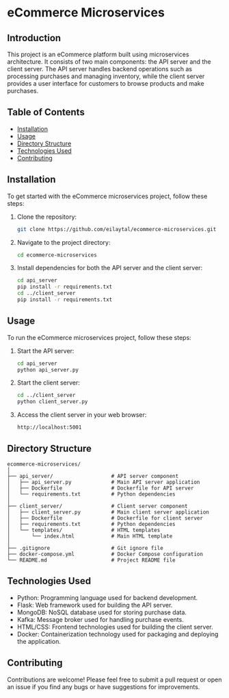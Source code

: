 # eCommerce Microservices

## Introduction

This project is an eCommerce platform built using microservices architecture. It consists of two main components: the API server and the client server. The API server handles backend operations such as processing purchases and managing inventory, while the client server provides a user interface for customers to browse products and make purchases.

## Table of Contents

- [Installation](#installation)
- [Usage](#usage)
- [Directory Structure](#directory-structure)
- [Technologies Used](#technologies-used)
- [Contributing](#contributing)

## Installation

To get started with the eCommerce microservices project, follow these steps:

1. Clone the repository:
   ```bash
   git clone https://github.com/eilaytal/ecommerce-microservices.git
   ```

2. Navigate to the project directory:
   ```bash
   cd ecommerce-microservices
   ```

3. Install dependencies for both the API server and the client server:
   ```bash
   cd api_server
   pip install -r requirements.txt
   cd ../client_server
   pip install -r requirements.txt
   ```

## Usage

To run the eCommerce microservices project, follow these steps:

1. Start the API server:
   ```bash
   cd api_server
   python api_server.py
   ```

2. Start the client server:
   ```bash
   cd ../client_server
   python client_server.py
   ```

3. Access the client server in your web browser:
   ```
   http://localhost:5001
   ```

## Directory Structure

```
ecommerce-microservices/
│
├── api_server/                   # API server component
│   ├── api_server.py             # Main API server application
│   ├── Dockerfile                # Dockerfile for API server
│   └── requirements.txt          # Python dependencies
│
├── client_server/                # Client server component
│   ├── client_server.py          # Main client server application
│   ├── Dockerfile                # Dockerfile for client server
│   ├── requirements.txt          # Python dependencies
│   └── templates/                # HTML templates
│       └── index.html            # Main HTML template
│
├── .gitignore                    # Git ignore file
├── docker-compose.yml            # Docker Compose configuration
└── README.md                     # Project README file
```

## Technologies Used

- Python: Programming language used for backend development.
- Flask: Web framework used for building the API server.
- MongoDB: NoSQL database used for storing purchase data.
- Kafka: Message broker used for handling purchase events.
- HTML/CSS: Frontend technologies used for building the client server.
- Docker: Containerization technology used for packaging and deploying the application.

## Contributing

Contributions are welcome! Please feel free to submit a pull request or open an issue if you find any bugs or have suggestions for improvements.
